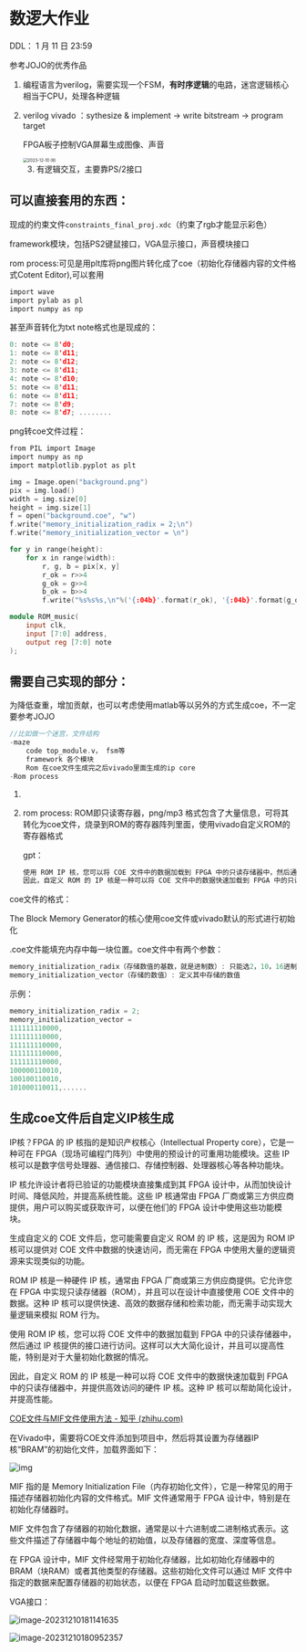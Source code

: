 # 数逻大作业

DDL： 1 月 11 日 23:59

参考JOJO的优秀作品

1. 编程语言为verilog，需要实现一个FSM，**有时序逻辑**的电路，迷宫逻辑核心相当于CPU，处理各种逻辑

2. verilog vivado ：sythesize & implement -> write bitstream -> program target

   FPGA板子控制VGA屏幕生成图像、声音

   <img src="./assets/2023-12-10%20(6).png" alt="2023-12-10 (6)" style="zoom:50%;" />

   3. 有逻辑交互，主要靠PS/2接口

## 可以直接套用的东西：

现成的约束文件`constraints_final_proj.xdc`（约束了rgb才能显示彩色）

framework模块，包括PS2键鼠接口，VGA显示接口，声音模块接口

rom process:可见是用plt库将png图片转化成了coe（初始化存储器内容的文件格式Cotent Editor),可以套用

```c
import wave
import pylab as pl
import numpy as np
```

甚至声音转化为txt note格式也是现成的：

```c
0: note <= 8'd0;
1: note <= 8'd11;
2: note <= 8'd12;
3: note <= 8'd11;
4: note <= 8'd10;
5: note <= 8'd11;
6: note <= 8'd11;
7: note <= 8'd9;
8: note <= 8'd7; ........
```

png转coe文件过程：

```c
from PIL import Image
import numpy as np
import matplotlib.pyplot as plt

img = Image.open("background.png")
pix = img.load()
width = img.size[0]
height = img.size[1]
f = open("background.coe", "w")
f.write("memory_initialization_radix = 2;\n")
f.write("memory_initialization_vector = \n")

for y in range(height):
    for x in range(width):
        r, g, b = pix[x, y]
        r_ok = r>>4
        g_ok = g>>4
        b_ok = b>>4
        f.write("%s%s%s,\n"%('{:04b}'.format(r_ok), '{:04b}'.format(g_ok), '{:04b}'.format(b_ok),))
```



```verilog
module ROM_music(
	input clk,
	input [7:0] address,
	output reg [7:0] note
);
```

## 需要自己实现的部分：

为降低查重，增加贡献，也可以考虑使用matlab等以另外的方式生成coe，不一定要参考JOJO

```c
//比如做一个迷宫，文件结构
-maze
	code top_module.v， fsm等
    framework 各个模块
    Rom 在coe文件生成完之后vivado里面生成的ip core
-Rom process
```



1. 

2. rom process: ROM即只读寄存器，png/mp3 格式包含了大量信息，可将其转化为coe文件，烧录到ROM的寄存器阵列里面，使用vivado自定义ROM的寄存器格式

   gpt：

   ```c
   使用 ROM IP 核，您可以将 COE 文件中的数据加载到 FPGA 中的只读存储器中，然后通过 IP 核提供的接口进行访问。这样可以大大简化设计，并且可以提高性能，特别是对于大量初始化数据的情况。
   因此，自定义 ROM 的 IP 核是一种可以将 COE 文件中的数据快速加载到 FPGA 中的只读存储器中，并提供高效访问的硬件 IP 核。这种 IP 核可以帮助简化设计，并提高性能。
   ```

coe文件的格式：

 The Block Memory Generator的核心使用coe文件或vivado默认的形式进行初始化

.coe文件能填充内存中每一块位置。coe文件中有两个参数：

```c
memory_initialization_radix（存储数值的基数，就是进制数）: 只能选2，10，16进制
memory_initialization_vector（存储的数值）: 定义其中存储的数值
```

示例：

```c
memory_initialization_radix = 2;
memory_initialization_vector = 
111111110000,
111111110000,
111111110000,
111111110000,
111111110000,
100000110010,
100100110010,
101000110011,......
```

## 生成coe文件后自定义IP核生成

IP核？FPGA 的 IP 核指的是知识产权核心（Intellectual Property core），它是一种可在 FPGA（现场可编程门阵列）中使用的预设计的可重用功能模块。这些 IP 核可以是数字信号处理器、通信接口、存储控制器、处理器核心等各种功能块。

IP 核允许设计者将已验证的功能模块直接集成到其 FPGA 设计中，从而加快设计时间、降低风险，并提高系统性能。这些 IP 核通常由 FPGA 厂商或第三方供应商提供，用户可以购买或获取许可，以便在他们的 FPGA 设计中使用这些功能模块。

生成自定义的 COE 文件后，您可能需要自定义 ROM 的 IP 核，这是因为 ROM IP 核可以提供对 COE 文件中数据的快速访问，而无需在 FPGA 中使用大量的逻辑资源来实现类似的功能。

ROM IP 核是一种硬件 IP 核，通常由 FPGA 厂商或第三方供应商提供。它允许您在 FPGA 中实现只读存储器（ROM），并且可以在设计中直接使用 COE 文件中的数据。这种 IP 核可以提供快速、高效的数据存储和检索功能，而无需手动实现大量逻辑来模拟 ROM 行为。

使用 ROM IP 核，您可以将 COE 文件中的数据加载到 FPGA 中的只读存储器中，然后通过 IP 核提供的接口进行访问。这样可以大大简化设计，并且可以提高性能，特别是对于大量初始化数据的情况。

因此，自定义 ROM 的 IP 核是一种可以将 COE 文件中的数据快速加载到 FPGA 中的只读存储器中，并提供高效访问的硬件 IP 核。这种 IP 核可以帮助简化设计，并提高性能。

[COE文件与MIF文件使用方法 - 知乎 (zhihu.com)](https://zhuanlan.zhihu.com/p/620570882)

在Vivado中，需要将COE文件添加到项目中，然后将其设置为存储器IP核“BRAM”的初始化文件，加载界面如下：

![img](./assets/v2-31ef9faab253436cb405432333d05831_1440w.webp)

MIF 指的是 Memory Initialization File（内存初始化文件），它是一种常见的用于描述存储器初始化内容的文件格式。MIF 文件通常用于 FPGA 设计中，特别是在初始化存储器时。

MIF 文件包含了存储器的初始化数据，通常是以十六进制或二进制格式表示。这些文件描述了存储器中每个地址的初始值，以及存储器的宽度、深度等信息。

在 FPGA 设计中，MIF 文件经常用于初始化存储器，比如初始化存储器中的 BRAM（块RAM）或者其他类型的存储器。这些初始化文件可以通过 MIF 文件中指定的数据来配置存储器的初始状态，以便在 FPGA 启动时加载这些数据。







VGA接口：

![image-20231210181141635](./assets/image-20231210181141635.png)



![image-20231210180952357](./assets/image-20231210180952357.png)